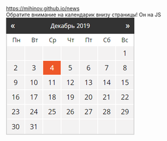 <a href="https://mihinov.github.io/news/">https://mihinov.github.io/news</a>
<br>
Обратите внимание на календарик внизу страницы! Он на JS<br>
![image](https://raw.githubusercontent.com/mihinov/news/master/readme.png)

